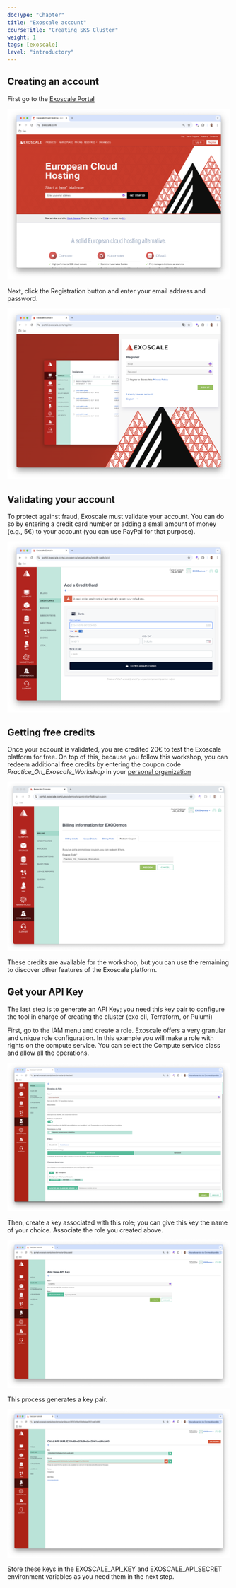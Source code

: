 ```yaml
---
docType: "Chapter"
title: "Exoscale account"
courseTitle: "Creating SKS Cluster"
weight: 1
tags: [exoscale]
level: "introductory"
---
```


## Creating an account

First go to the [Exoscale Portal](https://exoscale.com)

![portal](portal.png)

Next, click the Registration button and enter your email address and password.

![register](register.png)

## Validating your account

To protect against fraud, Exoscale must validate your account. You can do so by entering a credit card number or adding a small amount of money (e.g., 5€) to your account (you can use PayPal for that purpose).

![credit-card](credit-card.png)

## Getting free credits

Once your account is validated, you are credited 20€ to test the Exoscale platform for free. On top of this, because you follow this workshop, you can redeem additional free credits by entering the coupon code
*Practice_On_Exoscale_Workshop* in your [personal organization](https://portal.exoscale.com/organization/billing/coupon)

![coupon](coupon.png)

These credits are available for the workshop, but you can use the remaining to discover other features of the Exoscale platform.

## Get your API Key

The last step is to generate an API Key; you need this key pair to configure the tool in charge of creating the cluster (exo cli, Terraform, or Pulumi)

First, go to the IAM menu and create a role. Exoscale offers a very granular and unique role configuration. In this example you will make a role with rights on the compute service. You can select the Compute service class and allow all the operations.

![role](role.png)

Then, create a key associated with this role; you can give this key the name of your choice. Associate the role you created above.

![apikey](apikey.png)

This process generates a key pair.

![dummy-keypair](dummy-keypair.png)

Store these keys in the EXOSCALE_API_KEY and EXOSCALE_API_SECRET environment variables as you need them in the next step.